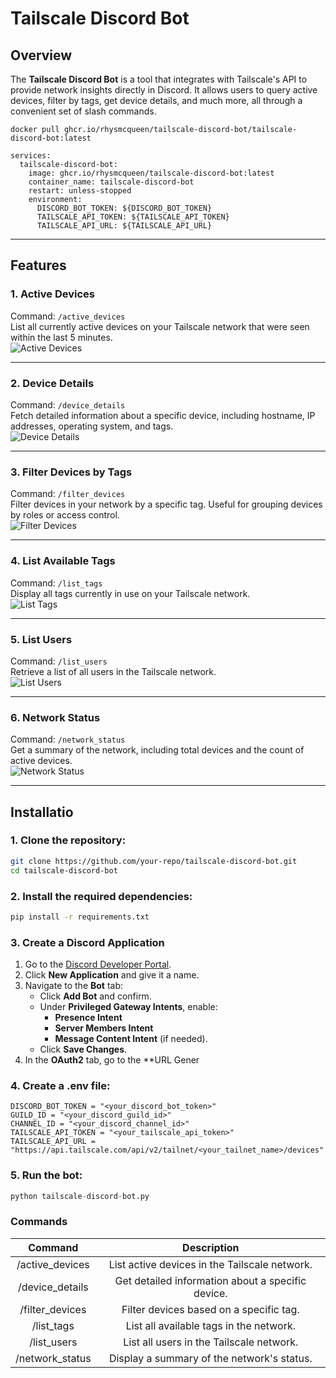 # Tailscale Discord Bot

## Overview
The **Tailscale Discord Bot** is a tool that integrates with Tailscale's API to provide network insights directly in Discord. It allows users to query active devices, filter by tags, get device details, and much more, all through a convenient set of slash commands.

``` docker pull ghcr.io/rhysmcqueen/tailscale-discord-bot/tailscale-discord-bot:latest ```
```
services:
  tailscale-discord-bot:
    image: ghcr.io/rhysmcqueen/tailscale-discord-bot:latest
    container_name: tailscale-discord-bot
    restart: unless-stopped
    environment:
      DISCORD_BOT_TOKEN: ${DISCORD_BOT_TOKEN}
      TAILSCALE_API_TOKEN: ${TAILSCALE_API_TOKEN}
      TAILSCALE_API_URL: ${TAILSCALE_API_URL}
```
---

## Features

### 1. Active Devices
Command: `/active_devices`  
List all currently active devices on your Tailscale network that were seen within the last 5 minutes.  
![Active Devices](Misc/device_list.png)

---

### 2. Device Details
Command: `/device_details`  
Fetch detailed information about a specific device, including hostname, IP addresses, operating system, and tags.  
![Device Details](Misc/device_details.png)

---

### 3. Filter Devices by Tags
Command: `/filter_devices`  
Filter devices in your network by a specific tag. Useful for grouping devices by roles or access control.  
![Filter Devices](Misc/filter.png)

---

### 4. List Available Tags
Command: `/list_tags`  
Display all tags currently in use on your Tailscale network.  
![List Tags](Misc/tags.png)

---

### 5. List Users
Command: `/list_users`  
Retrieve a list of all users in the Tailscale network.  
![List Users](Misc/users.png)

---

### 6. Network Status
Command: `/network_status`  
Get a summary of the network, including total devices and the count of active devices.  
![Network Status](Misc/network_status.png)

---

## Installatio
### 1. Clone the repository:
   ```bash
   git clone https://github.com/your-repo/tailscale-discord-bot.git
   cd tailscale-discord-bot
   ```

### 2. Install the required dependencies:
```bash
pip install -r requirements.txt
```
### 3. Create a Discord Application

1. Go to the [Discord Developer Portal](https://discord.com/developers/applications).
2. Click **New Application** and give it a name.
3. Navigate to the **Bot** tab:
   - Click **Add Bot** and confirm.
   - Under **Privileged Gateway Intents**, enable:
     - **Presence Intent**
     - **Server Members Intent**
     - **Message Content Intent** (if needed).
   - Click **Save Changes**.
4. In the **OAuth2** tab, go to the **URL Gener


### 4. Create a .env file:
```
DISCORD_BOT_TOKEN = "<your_discord_bot_token>"
GUILD_ID = "<your_discord_guild_id>"
CHANNEL_ID = "<your_discord_channel_id>"
TAILSCALE_API_TOKEN = "<your_tailscale_api_token>"
TAILSCALE_API_URL = "https://api.tailscale.com/api/v2/tailnet/<your_tailnet_name>/devices"
```
### 5. Run the bot:
```python
python tailscale-discord-bot.py
```

### Commands
|     Command     |                    Description                    |
|:---------------:|:-------------------------------------------------:|
| /active_devices | List active devices in the Tailscale network.     |
| /device_details | Get detailed information about a specific device. |
| /filter_devices | Filter devices based on a specific tag.           |
| /list_tags      | List all available tags in the network.           |
| /list_users     | List all users in the Tailscale network.          |
| /network_status | Display a summary of the network's status.        |
